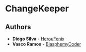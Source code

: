 # ChangeKeeper

## Authors

* **Diogo Silva** - [HerouFenix](https://github.com/HerouFenix)
* **Vasco Ramos** - [BlasphemyCoder](https://github.com/BlasphemyCoder)
